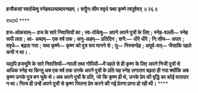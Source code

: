 **व्रजौकसां स्वतोकेषु स्नेहवल्ल्याब्दमन्वहम् ।** **शनैॢन:सीम ववृधे यथा कृष्णे त्वपूर्ववत् ॥ २६॥** 

शब्दार्थ **** 

**व्रज-ओकसाम्—** **व्रज के सारे निवासियों का** **; स्व-तोकेषु—** **अपने अपने पुत्रों के लिए** **; स्नेह-वल्ली—** **स्नेह रूपी लता** **; आ-** **अब्दम्—** **एक वर्ष तक** **; अनु-अहम्—** **प्रतिदिन** **; शनै:—** **धीरे धीरे** **; नि:सीम—** **अपार** **; ववृधे—** **बढ़ता गया** **; यथा कृष्णे—** **कृष्ण** **को पुत्र रूप मानने से** **; तु—** **निस्सन्देह** **; अपूर्व-वत्—** **जैसाकि पहले कभी न था।** **.** 

**यद्यपि व्रजभूमि के सारे निवासियों—ग्वालों तथा गोपियों—में पहले से ही कृष्ण के लिए** **अपने निजी पुत्रों से अधिक स्नेह था किन्तु अब एक वर्ष तक उनके अपने पुत्रों के प्रति यह स्नेह** **लगातार बढ़ता ही गया क्योंकि अब कृष्ण उनके पुत्र बन चुके थे। अब अपने पुत्रों के प्रति, जो** **कि कृष्ण ही थे, उनके प्रेम की वृद्धि का कोई वारापार न था। नित्य ही उन्हें अपने पुत्रों से कृष्ण** **जितना प्रेम करने की नई प्रेरणा प्राप्त हो रही थी।** **** 